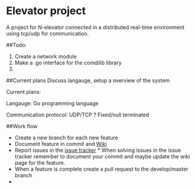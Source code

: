 # Elevator project
A project for N-elevator connected in a distributed real-time environment using tcp/udp for communication.

##Todo:
  1. Create a network module
  2. Make a .go interface for the comdilib library 
  3. 
  
##Current plans
Discuss langauge, setup a overview of the system

Current plans:

Langauge: Go programming language

Communication protocol: UDP/TCP ? Fixed/null terminated


##Work flow
  *  Create a new branch for each new feature
  *  Document feature in commit and [Wiki](https://github.com/sigvartmh/TTK4145-Project/wiki)
  *  Report issues in the [issue tracker](https://github.com/sigvartmh/TTK4145-Project/issues)
    *  When solving issues in the issue tracker remember to document your commit and maybe update the wiki page for the feature.
  * When a feature is complete create a pull request to the develop/master branch
  * 


